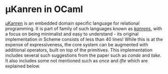 # µKanren in OCaml
 
[µKanren](http://webyrd.net/scheme-2013/papers/HemannMuKanren2013.pdf) is an embedded domain specific language for relational programming. It is part of family of such languages known as [*kanrens*](http://minikanren.org), with a focus on being minimalist and easy to understand - its original implementation in Scheme consists of less than 40 lines! While this is at the expense of expressiveness, the core system can be augmented with additional operators, built on top of the primitives. This implementation includes several such suggestions from the paper such as *conde* and *take*. It also includes some not mentioned such as *once* and *ifte* which are explained below. 




